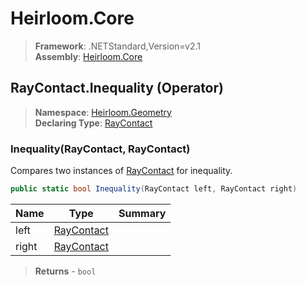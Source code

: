 # Heirloom.Core

> **Framework**: .NETStandard,Version=v2.1  
> **Assembly**: [Heirloom.Core][0]

## RayContact.Inequality (Operator)

> **Namespace**: [Heirloom.Geometry][0]  
> **Declaring Type**: [RayContact][1]

### Inequality(RayContact, RayContact)

Compares two instances of [RayContact][1] for inequality.

```cs
public static bool Inequality(RayContact left, RayContact right)
```

| Name  | Type            | Summary |
|-------|-----------------|---------|
| left  | [RayContact][1] |         |
| right | [RayContact][1] |         |

> **Returns** - `bool`

[0]: ../../../Heirloom.Core.md
[1]: ../RayContact.md
